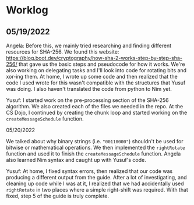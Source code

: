 Worklog
=======
05/19/2022
----------

Angela: Before this, we mainly tried researching and finding different resources for SHA-256. We found this website: https://blog.boot.dev/cryptography/how-sha-2-works-step-by-step-sha-256/ that gave us the basic steps and pseudocode for how it works. We're also working on delegating tasks and I'll look into code for rotating bits and xor-ing them. At home, I wrote up some code and then realized that the code I used wrote for this wasn't compatible with the structures that Yusuf was doing. I also haven't translated the code from python to Nim yet.

Yusuf: I started work on the pre-processing section of the SHA-256 algorithm. We also created each of the files we needed in the repo. At the CS Dojo, I continued by creating the chunk loop and started working on the `createMessageSchedule` function.

05/20/2022

We talked about why binary strings (i.e. `"00110000"`) shouldn't be used for bitwise or mathematical operations. We then implemented the `rightRotate` function and used it to finish the `createMessageSchedule` function. Angela also learned Nim syntax and caught up with Yusuf's code.

Yusuf: At home, I fixed syntax errors, then realized that our code was producing a different output from the guide. After a lot of investigating, and cleaning up code while I was at it, I realized that we had accidentally used `rightRotate` in two places where a simple right-shift was required. With that fixed, step 5 of the guide is truly complete.
